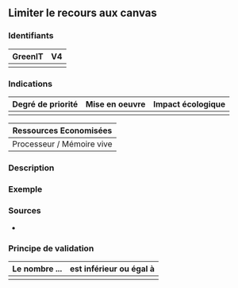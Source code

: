## Limiter le recours aux canvas

### Identifiants

| GreenIT |  V4  |
|:-------:|:----:|
|      |      |

### Indications

| Degré de priorité |      Mise en oeuvre       |  Impact écologique    | 
|-------------------|:-------------------------:|:---------------------:|
|        |                  |                   | 

|Ressources Economisées                                      |
|:----------------------------------------------------------:|
|Processeur / Mémoire vive    |

### Description



### Exemple



### Sources

* [](https://)

### Principe de validation

| Le nombre ... |     est inférieur ou égal à   |  
|-------------------|:-------------------------:|
|     |   |
